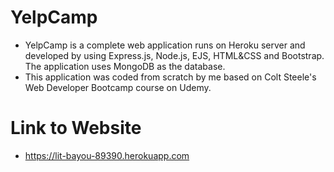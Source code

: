 # YelpCamp
- YelpCamp is a complete web application runs on Heroku server and developed by using Express.js, Node.js, EJS, HTML&CSS and Bootstrap. The application uses MongoDB as the database. 
- This application was coded from scratch by me based on Colt Steele's Web Developer Bootcamp course on Udemy.

# Link to Website
- https://lit-bayou-89390.herokuapp.com

